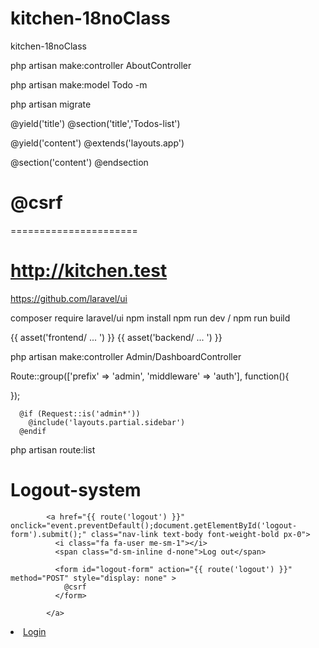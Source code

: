 # kitchen-18noClass
kitchen-18noClass


php artisan make:controller AboutController 

php artisan make:model Todo -m

php artisan migrate 



@yield('title')
 @section('title','Todos-list')

@yield('content') 
 @extends('layouts.app')

@section('content') 
 @endsection

@csrf 
======================
======================



http://kitchen.test
===================

https://github.com/laravel/ui

composer require laravel/ui
npm install
npm run dev / npm run build 



{{ asset('frontend/ ...  ') }}
{{ asset('backend/ ... ') }}



php artisan make:controller Admin/DashboardController 

Route::group(['prefix' => 'admin', 'middleware' => 'auth'], function(){


}); 


      @if (Request::is('admin*'))
        @include('layouts.partial.sidebar')
      @endif



<form action="{{ route('logout') }}"></form> 

php artisan route:list


Logout-system
============= 
            <a href="{{ route('logout') }}" onclick="event.preventDefault();document.getElementById('logout-form').submit();" class="nav-link text-body font-weight-bold px-0">
              <i class="fa fa-user me-sm-1"></i>
              <span class="d-sm-inline d-none">Log out</span>

              <form id="logout-form" action="{{ route('logout') }}" method="POST" style="display: none" >
                @csrf
              </form>

            </a>


<li><a href="{{ route('login') }}">Login</a></li>



